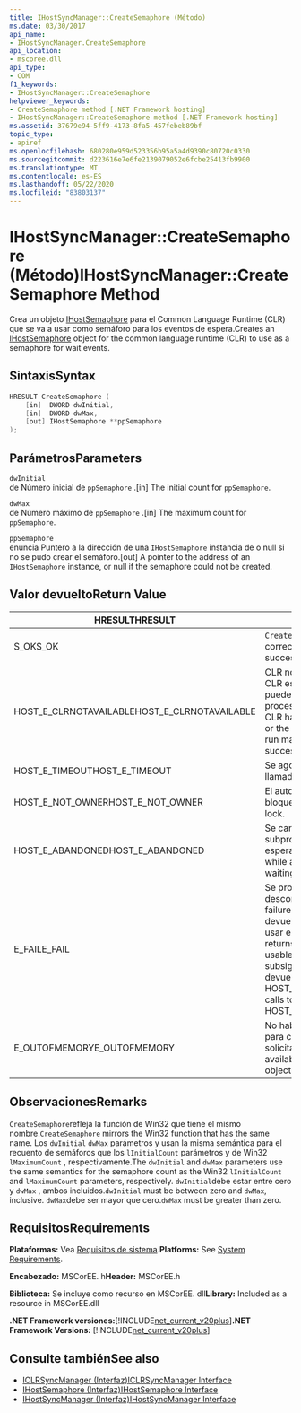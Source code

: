 ```yaml
---
title: IHostSyncManager::CreateSemaphore (Método)
ms.date: 03/30/2017
api_name:
- IHostSyncManager.CreateSemaphore
api_location:
- mscoree.dll
api_type:
- COM
f1_keywords:
- IHostSyncManager::CreateSemaphore
helpviewer_keywords:
- CreateSemaphore method [.NET Framework hosting]
- IHostSyncManager::CreateSemaphore method [.NET Framework hosting]
ms.assetid: 37679e94-5ff9-4173-8fa5-457febeb89bf
topic_type:
- apiref
ms.openlocfilehash: 680280e959d523356b95a5a4d9390c80720c0330
ms.sourcegitcommit: d223616e7e6fe2139079052e6fcbe25413fb9900
ms.translationtype: MT
ms.contentlocale: es-ES
ms.lasthandoff: 05/22/2020
ms.locfileid: "83803137"
---
```

# <a name="ihostsyncmanagercreatesemaphore-method"></a><span data-ttu-id="70783-102">IHostSyncManager::CreateSemaphore (Método)</span><span class="sxs-lookup"><span data-stu-id="70783-102">IHostSyncManager::CreateSemaphore Method</span></span>
<span data-ttu-id="70783-103">Crea un objeto [IHostSemaphore](ihostsemaphore-interface.md) para el Common Language Runtime (CLR) que se va a usar como semáforo para los eventos de espera.</span><span class="sxs-lookup"><span data-stu-id="70783-103">Creates an [IHostSemaphore](ihostsemaphore-interface.md) object for the common language runtime (CLR) to use as a semaphore for wait events.</span></span>  
  
## <a name="syntax"></a><span data-ttu-id="70783-104">Sintaxis</span><span class="sxs-lookup"><span data-stu-id="70783-104">Syntax</span></span>  
  
```cpp  
HRESULT CreateSemaphore (  
    [in]  DWORD dwInitial,  
    [in]  DWORD dwMax,  
    [out] IHostSemaphore **ppSemaphore  
);  
```  
  
## <a name="parameters"></a><span data-ttu-id="70783-105">Parámetros</span><span class="sxs-lookup"><span data-stu-id="70783-105">Parameters</span></span>  
 `dwInitial`  
 <span data-ttu-id="70783-106">de Número inicial de `ppSemaphore` .</span><span class="sxs-lookup"><span data-stu-id="70783-106">[in] The initial count for `ppSemaphore`.</span></span>  
  
 `dwMax`  
 <span data-ttu-id="70783-107">de Número máximo de `ppSemaphore` .</span><span class="sxs-lookup"><span data-stu-id="70783-107">[in] The maximum count for `ppSemaphore`.</span></span>  
  
 `ppSemaphore`  
 <span data-ttu-id="70783-108">enuncia Puntero a la dirección de una `IHostSemaphore` instancia de o null si no se pudo crear el semáforo.</span><span class="sxs-lookup"><span data-stu-id="70783-108">[out] A pointer to the address of an `IHostSemaphore` instance, or null if the semaphore could not be created.</span></span>  
  
## <a name="return-value"></a><span data-ttu-id="70783-109">Valor devuelto</span><span class="sxs-lookup"><span data-stu-id="70783-109">Return Value</span></span>  
  
|<span data-ttu-id="70783-110">HRESULT</span><span class="sxs-lookup"><span data-stu-id="70783-110">HRESULT</span></span>|<span data-ttu-id="70783-111">Descripción</span><span class="sxs-lookup"><span data-stu-id="70783-111">Description</span></span>|  
|-------------|-----------------|  
|<span data-ttu-id="70783-112">S_OK</span><span class="sxs-lookup"><span data-stu-id="70783-112">S_OK</span></span>|<span data-ttu-id="70783-113">`CreateSemaphore`se devolvió correctamente.</span><span class="sxs-lookup"><span data-stu-id="70783-113">`CreateSemaphore` returned successfully.</span></span>|  
|<span data-ttu-id="70783-114">HOST_E_CLRNOTAVAILABLE</span><span class="sxs-lookup"><span data-stu-id="70783-114">HOST_E_CLRNOTAVAILABLE</span></span>|<span data-ttu-id="70783-115">CLR no se ha cargado en un proceso o CLR está en un estado en el que no puede ejecutar código administrado ni procesar la llamada correctamente.</span><span class="sxs-lookup"><span data-stu-id="70783-115">The CLR has not been loaded into a process, or the CLR is in a state in which it cannot run managed code or process the call successfully.</span></span>|  
|<span data-ttu-id="70783-116">HOST_E_TIMEOUT</span><span class="sxs-lookup"><span data-stu-id="70783-116">HOST_E_TIMEOUT</span></span>|<span data-ttu-id="70783-117">Se agotó el tiempo de espera de la llamada.</span><span class="sxs-lookup"><span data-stu-id="70783-117">The call timed out.</span></span>|  
|<span data-ttu-id="70783-118">HOST_E_NOT_OWNER</span><span class="sxs-lookup"><span data-stu-id="70783-118">HOST_E_NOT_OWNER</span></span>|<span data-ttu-id="70783-119">El autor de la llamada no posee el bloqueo.</span><span class="sxs-lookup"><span data-stu-id="70783-119">The caller does not own the lock.</span></span>|  
|<span data-ttu-id="70783-120">HOST_E_ABANDONED</span><span class="sxs-lookup"><span data-stu-id="70783-120">HOST_E_ABANDONED</span></span>|<span data-ttu-id="70783-121">Se canceló un evento mientras un subproceso o fibra bloqueados estaba esperando en él.</span><span class="sxs-lookup"><span data-stu-id="70783-121">An event was canceled while a blocked thread or fiber was waiting on it.</span></span>|  
|<span data-ttu-id="70783-122">E_FAIL</span><span class="sxs-lookup"><span data-stu-id="70783-122">E_FAIL</span></span>|<span data-ttu-id="70783-123">Se produjo un error grave desconocido.</span><span class="sxs-lookup"><span data-stu-id="70783-123">An unknown catastrophic failure occurred.</span></span> <span data-ttu-id="70783-124">Cuando un método devuelve E_FAIL, CLR ya no se puede usar en el proceso.</span><span class="sxs-lookup"><span data-stu-id="70783-124">When a method returns E_FAIL, the CLR is no longer usable within the process.</span></span> <span data-ttu-id="70783-125">Las llamadas subsiguientes a métodos de hospedaje devuelven HOST_E_CLRNOTAVAILABLE.</span><span class="sxs-lookup"><span data-stu-id="70783-125">Subsequent calls to hosting methods return HOST_E_CLRNOTAVAILABLE.</span></span>|  
|<span data-ttu-id="70783-126">E_OUTOFMEMORY</span><span class="sxs-lookup"><span data-stu-id="70783-126">E_OUTOFMEMORY</span></span>|<span data-ttu-id="70783-127">No había suficiente memoria disponible para crear el objeto de evento solicitado.</span><span class="sxs-lookup"><span data-stu-id="70783-127">Not enough memory was available to create the requested event object.</span></span>|  
  
## <a name="remarks"></a><span data-ttu-id="70783-128">Observaciones</span><span class="sxs-lookup"><span data-stu-id="70783-128">Remarks</span></span>  
 <span data-ttu-id="70783-129">`CreateSemaphore`refleja la función de Win32 que tiene el mismo nombre.</span><span class="sxs-lookup"><span data-stu-id="70783-129">`CreateSemaphore` mirrors the Win32 function that has the same name.</span></span> <span data-ttu-id="70783-130">Los `dwInitial` `dwMax` parámetros y usan la misma semántica para el recuento de semáforos que los `lInitialCount` parámetros y de Win32 `lMaximumCount` , respectivamente.</span><span class="sxs-lookup"><span data-stu-id="70783-130">The `dwInitial` and `dwMax` parameters use the same semantics for the semaphore count as the Win32 `lInitialCount` and `lMaximumCount` parameters, respectively.</span></span> <span data-ttu-id="70783-131">`dwInitial`debe estar entre cero y `dwMax` , ambos incluidos.</span><span class="sxs-lookup"><span data-stu-id="70783-131">`dwInitial` must be between zero and `dwMax`, inclusive.</span></span> <span data-ttu-id="70783-132">`dwMax`debe ser mayor que cero.</span><span class="sxs-lookup"><span data-stu-id="70783-132">`dwMax` must be greater than zero.</span></span>  
  
## <a name="requirements"></a><span data-ttu-id="70783-133">Requisitos</span><span class="sxs-lookup"><span data-stu-id="70783-133">Requirements</span></span>  
 <span data-ttu-id="70783-134">**Plataformas:** Vea [Requisitos de sistema](../../get-started/system-requirements.md).</span><span class="sxs-lookup"><span data-stu-id="70783-134">**Platforms:** See [System Requirements](../../get-started/system-requirements.md).</span></span>  
  
 <span data-ttu-id="70783-135">**Encabezado:** MSCorEE. h</span><span class="sxs-lookup"><span data-stu-id="70783-135">**Header:** MSCorEE.h</span></span>  
  
 <span data-ttu-id="70783-136">**Biblioteca:** Se incluye como recurso en MSCorEE. dll</span><span class="sxs-lookup"><span data-stu-id="70783-136">**Library:** Included as a resource in MSCorEE.dll</span></span>  
  
 <span data-ttu-id="70783-137">**.NET Framework versiones:**[!INCLUDE[net_current_v20plus](../../../../includes/net-current-v20plus-md.md)]</span><span class="sxs-lookup"><span data-stu-id="70783-137">**.NET Framework Versions:** [!INCLUDE[net_current_v20plus](../../../../includes/net-current-v20plus-md.md)]</span></span>  
  
## <a name="see-also"></a><span data-ttu-id="70783-138">Consulte también</span><span class="sxs-lookup"><span data-stu-id="70783-138">See also</span></span>

- [<span data-ttu-id="70783-139">ICLRSyncManager (Interfaz)</span><span class="sxs-lookup"><span data-stu-id="70783-139">ICLRSyncManager Interface</span></span>](iclrsyncmanager-interface.md)
- [<span data-ttu-id="70783-140">IHostSemaphore (Interfaz)</span><span class="sxs-lookup"><span data-stu-id="70783-140">IHostSemaphore Interface</span></span>](ihostsemaphore-interface.md)
- [<span data-ttu-id="70783-141">IHostSyncManager (Interfaz)</span><span class="sxs-lookup"><span data-stu-id="70783-141">IHostSyncManager Interface</span></span>](ihostsyncmanager-interface.md)
